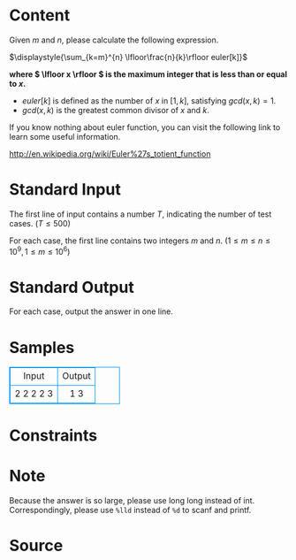 
# Content

Given $m$ and $n$, please calculate the following expression.

$\displaystyle{\sum_{k=m}^{n} \lfloor\frac{n}{k}\rfloor euler[k]}$

**where $ \lfloor x \rfloor $ is the maximum integer that is less than or equal to $x$.**

   * $euler[k]$ is defined as the number of $x$ in $[1,k]$, satisfying $gcd(x,k)=1$.
   * $gcd(x,k)$ is the greatest common divisor of $x$ and  $k$.

If you know nothing about euler function, you can visit the following link to learn some useful information.

http://en.wikipedia.org/wiki/Euler%27s_totient_function

# Standard Input

The first line of input contains a number $T$, indicating the number of test cases. $(T \leq 500)$

For each case, the first line contains two integers $m$ and $n$. $(1 \leq m \leq n \leq 10^9, 1 \leq m \leq 10^6)$

# Standard Output

For each case, output the answer in one line.

# Samples

<style>
        table,table tr th, table tr td { border:1px solid #0094ff; }
        table { width: 200px; min-height: 25px; line-height: 25px; text-align: center; border-collapse: collapse;}   
    </style>
<table>
	<tr>
		<td>Input</td>
		<td>Output</td>
	</tr>
<tr><td>2
2 2
2 3
</td><td>1
3
</td></tr></table>


# Constraints



# Note

Because the answer is so large, please use long long instead of int. Correspondingly, please use `%lld` instead of `%d` to scanf and printf.

# Source


